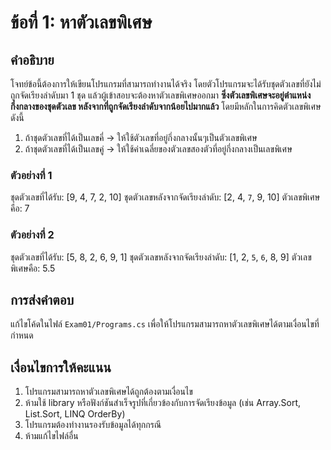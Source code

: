 # ข้อที่ 1: หาตัวเลขพิเศษ

## คำอธิบาย
โจทย์ข้อนี้ต้องการให้เขียนโปรแกรมที่สามารถทำงานได้จริง โดยตัวโปรแกรมจะได้รับชุดตัวเลขที่ยังไม่ถูกจัดเรียงลำดับมา 1 ชุด แล้วผู้เข้าสอบจะต้องหาตัวเลขพิเศษออกมา **ซึ่งตัวเลขพิเศษจะอยู่ตำแหน่งกึ่งกลางของชุดตัวเลข หลังจากที่ถูกจัดเรียงลำดับจากน้อยไปมากแล้ว** โดยมีหลักในการคิดตัวเลขพิเศษดังนี้
1. ถ้าชุดตัวเลขที่ได้เป็นเลขคี่ → ให้ใช้ตัวเลขที่อยู่กึ่งกลางนั้นๆเป็นตัวเลขพิเศษ
2. ถ้าชุดตัวเลขที่ได้เป็นเลขคู่ → ให้ใช้ค่าเฉลี่ยของตัวเลขสองตัวที่อยู่กึ่งกลางเป็นเลขพิเศษ

### ตัวอย่างที่ 1
ชุดตัวเลขที่ได้รับ: [9, 4, 7, 2, 10]
ชุดตัวเลขหลังจากจัดเรียงลำดับ: [2, 4, `7`, 9, 10]
ตัวเลขพิเศษคือ: 7

### ตัวอย่างที่ 2
ชุดตัวเลขที่ได้รับ: [5, 8, 2, 6, 9, 1]
ชุดตัวเลขหลังจากจัดเรียงลำดับ: [1, 2, `5`, `6`, 8, 9]
ตัวเลขพิเศษคือ: 5.5

## การส่งคำตอบ
แก้ไขโค้ดในไฟล์ `Exam01/Programs.cs` เพื่อให้โปรแกรมสามารถหาตัวเลขพิเศษได้ตามเงื่อนไขที่กำหนด

## เงื่อนไขการให้คะแนน
1. โปรแกรมสามารถหาตัวเลขพิเศษได้ถูกต้องตามเงื่อนไข
2. ห้ามใช้ library หรือฟังก์ชันสำเร็จรูปที่เกี่ยวข้องกับการจัดเรียงข้อมูล (เช่น Array.Sort, List.Sort, LINQ OrderBy)
3. โปรแกรมต้องทำงานรองรับข้อมูลได้ทุกกรณี
4. ห้ามแก้ไขไฟล์อื่น
